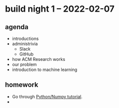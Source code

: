 # build night 1 – 2022-02-07

## agenda

- introductions
- administrivia
	- Slack
	- GitHub
- how ACM Research works
- our problem
- introduction to machine learning

## homework

- Go through [Python/Numpy tutorial](https://colab.research.google.com/github/cs231n/cs231n.github.io/blob/master/python-colab.ipynb).
- 
